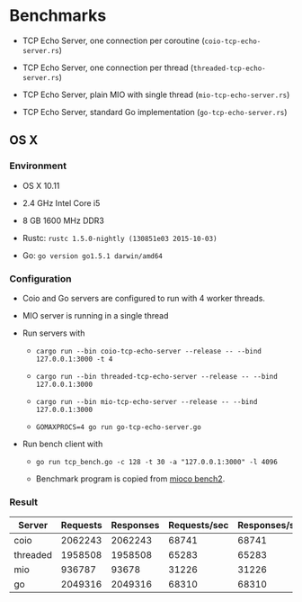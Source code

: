 # Benchmarks

* TCP Echo Server, one connection per coroutine (`coio-tcp-echo-server.rs`)

* TCP Echo Server, one connection per thread (`threaded-tcp-echo-server.rs`)

* TCP Echo Server, plain MIO with single thread (`mio-tcp-echo-server.rs`)

* TCP Echo Server, standard Go implementation (`go-tcp-echo-server.rs`)

## OS X

### Environment

* OS X 10.11

* 2.4 GHz Intel Core i5

* 8 GB 1600 MHz DDR3

* Rustc: `rustc 1.5.0-nightly (130851e03 2015-10-03)`

* Go: `go version go1.5.1 darwin/amd64`

### Configuration

* Coio and Go servers are configured to run with 4 worker threads.

* MIO server is running in a single thread

* Run servers with

    - `cargo run --bin coio-tcp-echo-server --release -- --bind 127.0.0.1:3000 -t 4`

    - `cargo run --bin threaded-tcp-echo-server --release -- --bind 127.0.0.1:3000`

    - `cargo run --bin mio-tcp-echo-server --release -- --bind 127.0.0.1:3000`

    - `GOMAXPROCS=4 go run go-tcp-echo-server.go`

* Run bench client with

    - `go run tcp_bench.go -c 128 -t 30 -a "127.0.0.1:3000" -l 4096`

    - Benchmark program is copied from [mioco bench2](https://github.com/dpc/mioco#benchmarks).

### Result

| Server        | Requests     | Responses | Requests/sec | Responses/sec |
| ------------- | ------------ | --------- | ------------ | ------------- |
| coio          | 2062243      | 2062243   | 68741        | 68741         |
| threaded      | 1958508      | 1958508   | 65283        | 65283         |
| mio           | 936787       | 93678     | 31226        | 31226         |
| go            | 2049316      | 2049316   | 68310        | 68310         |
